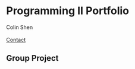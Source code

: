 # Programming II Portfolio
Colin Shen
<br></br>
<a href="mailto:colin.m.shen@gmail.com">Contact</a>

<h2>Group Project</h2>

